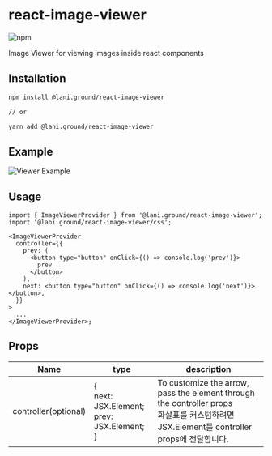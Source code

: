 # react-image-viewer

![npm](https://img.shields.io/npm/v/%40lani.ground%2Freact-image-viewer)

Image Viewer for viewing images inside react components

## Installation

```bash
npm install @lani.ground/react-image-viewer

// or

yarn add @lani.ground/react-image-viewer
```

## Example

![Viewer Example](https://laniground.com/assets/example/react-image-viewer-example.gif)

## Usage

```tsx
import { ImageViewerProvider } from '@lani.ground/react-image-viewer';
import '@lani.ground/react-image-viewer/css';

<ImageViewerProvider
  controller={{
    prev: (
      <button type="button" onClick={() => console.log('prev')}>
        prev
      </button>
    ),
    next: <button type="button" onClick={() => console.log('next')}></button>,
  }}
>
  ...
</ImageViewerProvider>;
```

## Props

| Name                 | type                                                     | description                                                                                                                                    |
| -------------------- | -------------------------------------------------------- | ---------------------------------------------------------------------------------------------------------------------------------------------- |
| controller(optional) | {<br />next: JSX.Element;<br />prev: JSX.Element;<br />} | To customize the arrow, pass the element through the controller props<br /> 화살표를 커스텀하려면 JSX.Element를 controller props에 전달합니다. |
